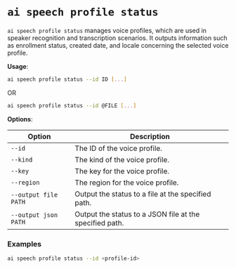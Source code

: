 # `ai speech profile status`

`ai speech profile status` manages voice profiles, which are used in speaker recognition and transcription scenarios. It outputs information such as enrollment status, created date, and locale concerning the selected voice profile.

**Usage**:
``` bash
ai speech profile status --id ID [...]
```
OR
``` bash
ai speech profile status --id @FILE [...]
```

**Options**:

| Option | Description |
| --- | --- |
| `--id` | The ID of the voice profile. |
| `--kind` | The kind of the voice profile. |
| `--key` | The key for the voice profile. |
| `--region` | The region for the voice profile. |
| `--output file PATH` | Output the status to a file at the specified path. |
| `--output json PATH` | Output the status to a JSON file at the specified path. |

### Examples
``` bash title="Get status of a voice profile"
ai speech profile status --id <profile-id>
```
